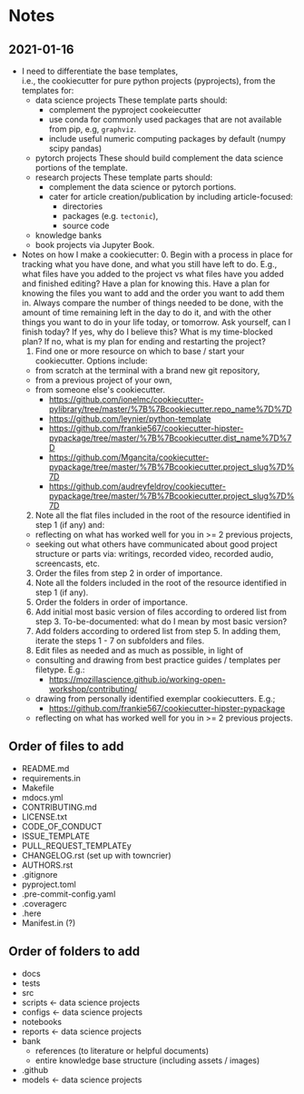 # Notes

## 2021-01-16

- I need to differentiate the base templates,  
i.e., the cookiecutter for pure python projects (pyprojects),
from the templates for:
  - data science projects
  These template parts should:
    - complement the pyproject cookeiecutter
    - use conda for commonly used packages that are not available from pip,
    e.g, `graphviz`.
    - include useful numeric computing packages by default (numpy scipy pandas)
  - pytorch projects
  These should build complement the data science portions of the template.
  - research projects
  These template parts should:
    - complement the data science or pytorch portions.
    - cater for article creation/publication by including article-focused:
      - directories
      - packages (e.g. `tectonic`),
      - source code
  - knowledge banks
  - book projects via Jupyter Book.
- Notes on how I make a cookiecutter:
  0. Begin with a process in place for tracking what you have done, and what you still have left to do.
  E.g., what files have you added to the project vs what files have you added and finished editing?
  Have a plan for knowing this.
  Have a plan for knowing the files you want to add
  and the order you want to add them in.
  Always compare the number of things needed to be done,
  with the amount of time remaining left in the day to do it,
  and with the other things you want to do in your life today,
  or tomorrow.
  Ask yourself, can I finish today?
  If yes, why do I believe this?
  What is my time-blocked plan?
  If no, what is my plan for ending and restarting the project?
  1. Find one or more resource on which to base / start your cookiecutter.
  Options include:
    - from scratch at the terminal with a brand new git repository,
    - from a previous project of your own,
    - from someone else's cookiecutter.
      - https://github.com/ionelmc/cookiecutter-pylibrary/tree/master/%7B%7Bcookiecutter.repo_name%7D%7D
      - https://github.com/leynier/python-template
      - https://github.com/frankie567/cookiecutter-hipster-pypackage/tree/master/%7B%7Bcookiecutter.dist_name%7D%7D
      - https://github.com/Mgancita/cookiecutter-pypackage/tree/master/%7B%7Bcookiecutter.project_slug%7D%7D
      - https://github.com/audreyfeldroy/cookiecutter-pypackage/tree/master/%7B%7Bcookiecutter.project_slug%7D%7D
  2. Note all the flat files included in the root of the resource identified in step 1 (if any) and:
    - reflecting on what has worked well for you in >= 2 previous projects,
    - seeking out what others have communicated about good project structure or
  parts via: writings, recorded video, recorded audio, screencasts, etc.
  3. Order the files from step 2 in order of importance.
  4. Note all the folders included in the root of the resource identified in step 1 (if any).
  5. Order the folders in order of importance.
  6. Add initial most basic version of files according to ordered list from step 3.
  To-be-documented: what do I mean by most basic version?
  7. Add folders according to ordered list from step 5.
  In adding them, iterate the steps 1 - 7 on subfolders and files.
  8. Edit files as needed and as much as possible, in light of
    - consulting and drawing from best practice guides / templates per filetype.
    E.g.:
      - https://mozillascience.github.io/working-open-workshop/contributing/
    - drawing from personally identified exemplar cookiecutters.
    E.g.;
      - https://github.com/frankie567/cookiecutter-hipster-pypackage
    - reflecting on what has worked well for you in >= 2 previous projects.


## Order of files to add
- README.md
- requirements.in
- Makefile
- mdocs.yml
- CONTRIBUTING.md
- LICENSE.txt
- CODE_OF_CONDUCT
- ISSUE_TEMPLATE
- PULL_REQUEST_TEMPLATEy
- CHANGELOG.rst (set up with towncrier)
- AUTHORS.rst
- .gitignore
- pyproject.toml
- .pre-commit-config.yaml
- .coveragerc
- .here
- Manifest.in (?)


## Order of folders to add
- docs
- tests
- src
- scripts <- data science projects
- configs <- data science projects
- notebooks
- reports <- data science projects
- bank
  - references (to literature or helpful documents)
  - entire knowledge base structure (including assets / images)
- .github
- models <- data science projects

